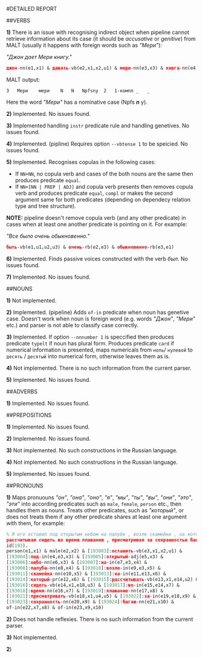 #DETAILED REPORT

##VERBS
	
**1)** There is an issue with recognising indirect object when pipeline cannot retrieve information about its case (it should be *accusative* or *genitive*) from MALT (usually it happens with foreign words such as *"Мери"*):

*"Джон дает Мери книгу."*

```prolog
джон-nn(e1,x1) & давать-vb(e2,x1,x2,u1) & мери-nn(e3,x3) & книга-nn(e4,x2)				
```

MALT output:


```
3	Мери	мери	N	N	Npfsny	2	1-компл	_	_
```

Here the word *"Мери"* has a nominative case (Npfs ***n*** y).
	
**2)** Implemented. No issues found.

**3)** Implemented handling `instr` predicate rule and handling genetives. No issues found.

**4)** Implemented. (pipline) Requires option `--vbtense 1` to be speicied. No issues found.

**5)** Implemented. Recognises copulas in the following cases:
  
  * If `NN+NN`, no copula verb and cases of the both nouns are the same then produces predicate `equal`.
  * If `NN+[NN | PREP | ADJ]` and copula verb presents then removes copula verb and produces predicate `equal`, `compl` or makes the second argument same for both predicates (depending on dependecy relation type and tree structure).
 
  **NOTE:** pipeline doesn't remove copula verb (and any other predicate) in cases when at least one another predicate is pointing on it. For example:
  
  *"Все было очень обыкновенно."*
  
  ```prolog
быть-vb(e1,u1,u2,u3) & очень-rb(e2,e3) & обыкновенно-rb(e3,e1)
  ```

**6)** Implemented. Finds passive voices constructed with the verb *был*. No issues found.
  
**7)** Implemented. No issues found.

##NOUNS
	
**1)** Not implemented.

**2)** Implemented. (pipeline) Adds `of-in` predicate when noun has genetive case. Doesn't work when noun is foreign word (e.g. words *"Джон"*, *"Мери"* etc.) and parser is not able to classify case correctly.

**3)** Implemented. If option `--nnnumber 1` is speccified then produces predicate `typelt` if noun has plural form. Produces predicate `card` if numerical information is presented, maps numericals from `ноль`/ `нулевой` to `десять` / `десятый` into numerical form, otherwise leaves them as is.
  
**4)** Not implemented. There is no such information from the current parser.

**5)** Implemented. No issues found.

##ADVERBS
	
**1)** Implemented. No issues found.

##PREPOSITIONS

**1)** Implemented. No issues found.

**2)** Implemented. No issues found.

**3)** Not implemented. No such constructions in the Russian language.

**4)** Not implemented. No such constructions in the Russian language.

**5)** Implemented. No issues found.

##PRONOUNS

**1)** Maps pronuouns *"он"*, *"она"*, *"оно"*, *"я"*, *"мы"*, *"ты"*, *"вы"*, *"они"*, *"это"*, *"эти"* into according predicates such as `male`, `female`, `person` etc., then handles them as nouns. Treats other predicates, such as *"который"*, or does not treats them if any other predicate shares at least one argument with them, for example:

```prolog
% Я его оставил под открытым небом на палубе , возле скамейки , на которой
рассчитывал сидеть во время плавания , присматривая за сохранностью багажа .
id(193).
person(e1,x1) & male(e2,x2) & [193003]:оставить-vb(e3,x1,x2,u1) &
[193004]:под-in(e4,e3,x3) & [193005]:открытый-adj(e5,x3) &
[193006]:небо-nn(e6,x3) & [193007]:на-in(e7,e3,x4) &
[193008]:палуба-nn(e8,x4) & [193010]:возле-in(e9,e3,x5) &
[193011]:скамейка-nn(e10,x5) & [193013]:на-in(e11,e13,x6) &
[193014]:который-pr(e12,x6) & [193015]:рассчитывать-vb(e13,x1,e14,u2) &
[193016]:сидеть-vb(e14,x1,e18,u3) & [193017]:во-in(e15,e14,x7) &
[193018]:время-nn(e16,x7) & [193019]:плавание-nn(e17,x8) &
[193021]:присматривать-vb(e18,x1,u4,u5) & [193022]:за-in(e19,e18,x9) &
[193023]:сохранность-nn(e20,x9) & [193024]:багаж-nn(e21,x10) &
of-in(e22,x7,x8) & of-in(e23,x9,x10)
```
**2)** Does not handle reflexies. There is no such information from the current parser.

**3)** Not implemented.


**2**)